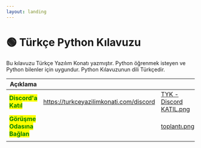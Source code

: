 ```yaml
---
layout: landing
---
```


# 🟢 Türkçe Python Kılavuzu

Bu kılavuzu Türkçe Yazılım Konatı yazmıştır. Python öğrenmek isteyen ve Python bilenler için uygundur. Python Kılavuzunun dili Türkçedir.

<table data-column-title-hidden data-view="cards"><thead><tr><th>Açıklama</th><th data-hidden data-type="content-ref"></th><th data-hidden data-card-cover data-type="files"></th><th data-hidden data-card-target data-type="content-ref"></th></tr></thead><tbody><tr><td><mark style="color:green;"><strong>Discord'a Katıl</strong></mark></td><td><a href="https://turkceyazilimkonati.com/discord">https://turkceyazilimkonati.com/discord</a></td><td><a href=".gitbook/assets/TYK - Discord KATIL.png">TYK - Discord KATIL.png</a></td><td><a href="https://turkceyazilimkonati.com/discord">https://turkceyazilimkonati.com/discord</a></td></tr><tr><td><mark style="color:green;"><strong>Görüşme Odasına Bağlan</strong></mark></td><td></td><td><a href=".gitbook/assets/toplantı.png">toplantı.png</a></td><td><a href="https://discord.com/channels/777350275887398923/1037469564608450701">https://discord.com/channels/777350275887398923/1037469564608450701</a></td></tr><tr><td></td><td></td><td></td><td></td></tr></tbody></table>
